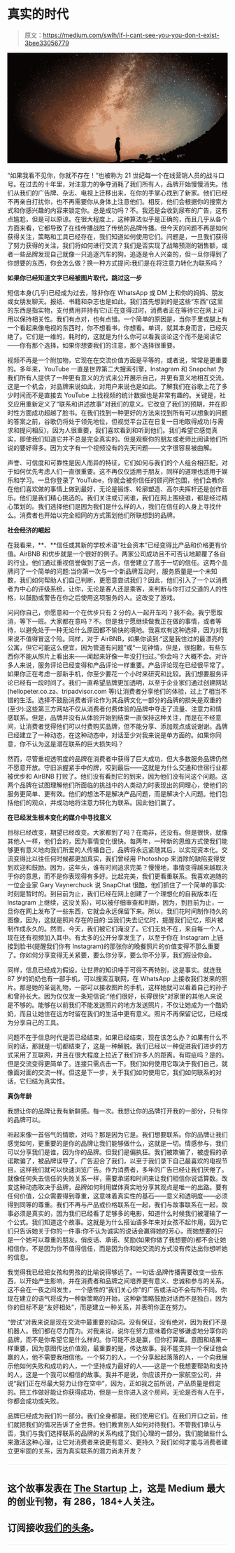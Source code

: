 # 真实的时代

> 原文：<https://medium.com/swlh/if-i-cant-see-you-you-don-t-exist-3bee33056779>

![](img/77f80f6788d95b100a88c86e1adb1cd6.png)

“如果我看不见你，你就不存在！”也被称为 21 世纪每一个在线营销人员的战斗口号。在过去的十年里，对注意力的争夺消耗了我们所有人，品牌开始慢慢消失。他们从我们的广告牌、杂志、电视上迁移出来，在你的手掌心找到了新家。他们已经不再亲自打扰你，也不再需要你从身体上注意他们。相反，他们会根据你的搜索方式和你感兴趣的内容来锁定你。总是成功吗？不。我还是会收到尿布的广告，这有点尴尬，但是可以原谅。在很大程度上，这种算法似乎是正确的，而且几乎从各个方面来看，它都导致了在线传播战胜了传统的品牌传播。但今天的问题不再是如何获得关注，策略和工具已经存在，我们知道如何使用它们。问题是，一旦我们获得了努力获得的关注，我们将如何进行交流？我们是否实现了战略预测的销售额，或者一些品牌发现自己就像一只追逐汽车的狗，追逐是令人兴奋的，但一旦你得到了你想要的东西，你会怎么做？换一种方式提问:我们是在将注意力转化为联系吗？

**如果你已经知道文字已经被图片取代，跳过这一步**

短信本身(几乎)已经成为过去，除非你在 WhatsApp 或 DM 上和你的妈妈、朋友或女朋友聊天。报纸、书籍和杂志也是如此。我们首先想到的是这些“东西”(这里的东西是指实物，支付费用并持有它)正在变得过时，消费者正在等待它在网上可用以保持相关性。我们有点对，也有点错。一个简单的原因是，当你手里或腿上有一个看起来像电视的东西时，你不想看书，你想看。单词，就其本身而言，已经灭绝了。它们是一维的，耗时的，这就是为什么你可以看我谈论这个而不是阅读它——你有那个选择，如果你想要我们的注意，那个选择很重要。

视频不再是一个附加物，它现在在交流价值方面是平等的，或者说，常常是更重要的。多年来，YouTube 一直是世界第二大搜索引擎，Instagram 和 Snapchat 为我们所有人提供了一种更有意义的方式来公开展示自己，并更有意义地相互交流。这是一个机会，对品牌来说如此，对用户来说也是如此。了解我们在谷歌上花了多少时间而不是直接去 YouTube 上找视频的统计数据也是非常有趣的。关键是，社交应用重新定义了“联系和讲述故事”对我们的意义。它改变了我们的预期，并在即时性方面成功超越了脸书。在我们找到一种更好的方法来找到所有可以想象的问题的答案之前，谷歌仍将处于领先地位，但视觉平台正在日复一日地取得成功(与需求和提问相反)，因为人很重要，我们喜欢看到和听到他们。我们希望它感觉真实，即使我们知道它并不总是完全真实的。但是观察你的朋友或老师比阅读他们所说的要好得多。因为文字有一个视频没有的先天问题——文字很容易被曲解。

声誉、可信度和可靠性是因人而异的特征，它们如何与我们的个人组合相匹配，对于如何优先考虑人们一直很重要。这不再仅仅适用于朋友，同样的道理也适用于娱乐和学习。一旦你登录了 YouTube，你就会被你信任的顾问所包围，他们会教你在他们喜欢做的事情上做到最好，无论是锻炼、轮廓塑造、高尔夫挥杆还是创作音乐。他们是我们精心挑选的。我们关注或订阅谁，我们在网上围绕谁，都是经过精心策划的。我们选择他们是因为我们是什么样的人，我们在信任的人身上寻找什么。消费者也开始以完全相同的方式策划他们所联想到的品牌。

**社会经济的崛起**

在我看来，**、**信任或其新的学校术语“社会资本”已经变得比产品和价格更有价值。AirBNB 和优步就是一个很好的例子。两家公司成功且不可否认地颠覆了各自的行业。他们通过重视信誉做到了这一点，信誉建立了高于一切的信任。这两个品牌问了一个简单的问题:当你第一次与一个新品牌互动时，服务质量是一个未知数，我们如何帮助人们自己判断，更愿意尝试我们？因此，他们引入了一个以消费者为中心的评级系统，让你，无论是客人还是乘客，来判断与你打过交道的人的性格，以鼓励或警告在你之后使用这项服务的人。这改变了游戏。

问问你自己，你愿意和一个在优步只有 2 分的人一起开车吗？我不会。我宁愿取消，等下一班。大家都在意吗？不。但是我宁愿继续做我正在做的事情，或者等待，以避免处于一种无论什么原因都不愉快的境地。我喜欢有这种选择，因为对我来说不值得冒这个险。同样，对于 AirBNB，如果你读到:“这是我住过的最漂亮的公寓，但它可能这么便宜，因为管道有问题”或“一见钟情，但是，很抱歉，有些东西你不能从照片上看出来——闻起来好像一年没打扫过。”你会吗？大概不会。对许多人来说，服务评论已经变得和产品评论一样重要。产品评论现在已经很平常了。如果你正在考虑一部新手机，你至少要花一个小时来研究和比较。我们想要服务评论已经有一段时间了。我们一直希望品牌更加透明，以至于企业家们通过创建网站(hellopeter.co.za、tripadvisor.com 等)让消费者分享他们的体验，过上了相当不错的生活。选择不鼓励消费者评论作为其品牌文化一部分的品牌的损失是双重的(至少):这些第三方网站不仅从消费者付费体验的品牌中夺走了流量、注意力和情感联系。但是，品牌并没有从体验开始到结束一直保持这种关注，而是在不经意间，让消费者觉得他们可以付费购买品牌，但不能分享、添加观点或说谢谢。品牌已经建立了一种动态，在这种动态中，对话至少对我来说是单方面的。如果你同意，你不认为这是潜在联系的巨大损失吗？

然而，尽管重视透明度的品牌在消费者中获得了巨大成功，但大多数服务品牌仍然不愿意开放。守旧派握紧手中的牌，咬到最后——这就是为什么交通和住宿行业都被优步和 AirBNB 打败了。他们没有看到它的到来，因为他们没有问这个问题。这两个品牌在试图理解他们所面临的挑战中的人类动力时表现出的同理心，使他们的服务更简单、更有效。他们的想法不是解决产品问题，而是解决个人问题。他们包括他们的观众，并成功地将注意力转化为联系。因此他们赢了。

**在已经发生根本变化的媒介中寻找意义**

目标已经改变，期望已经改变。大家都到了吗？在南非，还没有。但是很快，就像其他人一样，他们会的，因为事情变化很快。每两年，一种新的思维方式使我们能够更有意义地向我们所爱的人传播自己，品牌将永远紧随其后，以实现资本化。交流变得比以往任何时候都更加真实，我们曾经用 Photoshop 来消除的缺陷变得受到欢迎和鼓励。因为，这年头，谁有时间追求完美？慢慢地，事情变得越来越取决于你的意思，而不是你表现得有多好。比起完美，我们更看重联系。我喜欢追随的一位企业家 Gary Vaynerchuck 说 SnapChat 很酷，他们抓住了一个简单的事实:时刻是暂时的。到目前为止，我们已经在网上创建了一个理想化的自我版本(在 Instagram 上继续，这没关系)，可以被仔细审查和判断，因为，到目前为止，一旦你在网上发布了一些东西，它就会永远保留下来。所以，我们花时间制作持久的图像，因为，这就是照片存在的目的:当我们失去记忆时，提醒我们记忆，照片被制作成永久的。然而，今天，我们被它们淹没了。它们无处不在，来自每一个人，现在还有视频加入其中。有太多的公开分享发生了，以至于你在 Instagram 上链接到脸书(提醒我们你有 Instagram)的那张你的晚餐照片的价值变得不那么重要了。你如何分享变得无关紧要，要么你分享，要么你不分享，我们假设你会。

同样，信息已经成为假设。让世界的知识唾手可得不再特别，这是事实。就连我 87 岁的奶奶也有一部手机，可以搜索互联网，在 WhatsApp 上接收我们发来的照片。那是她的圣诞礼物，一部可以接收图片的手机，这样她就可以看着自己的孙子和曾孙长大。因为仅仅发一条短信说:“他们很好，长得很快”对家里的其他人来说是不够的。能够在以前我们不能发送照片的地方发送照片，不仅让她成为一个酷奶奶，而且让她住在远方时留在我们的生活中更有意义。照片不再保留记忆，已经成为分享自己的工具。

问题不在于信息时代是否已经结束，如果已经结束，现在该怎么办？如果有什么不同的话，那就是一切都结束了，这是一种解脱。我们已经以一种促进我们进步的方式采用了互联网，并且在很大程度上拉近了我们许多人的距离。有瑕疵吗？是的。但是交流变得更简单了。连接只需点击一下。我们如何使用它取决于我们自己，就像面对面的交流一样。但这是下一步，关于我们如何使用它，我们如何联系的对话，它归结为真实性。

**真伪年龄**

我想让你的品牌让我有新鲜感。每一次。我想让你的品牌打开我的一部分，只有你的品牌可以。

听起来像一首俗气的情歌，对吗？那是因为它是。我们想要联系。你的品牌让我们感觉如何，更重要的是你的品牌让我们能够做什么，这就是一切。情感参与，我们可以分享我们是谁，因为你的品牌。但我们是偏执狂。我们被欺骗了，被虚假的承诺欺骗了，被品牌误导了。广告迎合了我们，以至于我们录下自己最喜欢的电视节目，这样我们就可以快速浏览广告。作为消费者，多年的广告已经让我们厌倦了。就像任何失去信任的失败关系一样，需要承诺和时间来让我们相信你说话算数。改变这种动态取决于品牌，品牌如何利用媒体真实地分享其观点是唯一的出路。要有任何价值，公众需要得到尊重，这意味着真实性的基石——意义和透明度——必须得到同等的尊重。我们不再与产品或价格联系在一起，我们与故事联系在一起，故事必须是真实的，因为我们已经看了足够多的电影，知道什么时候我们被灌输了一个公式。我们知道这个故事。这就是为什么搭讪语多年来对女孩不起作用，因为它们只告诉她关于你的一件事:你不认为诚实的说话会赢得她的芳心，而她想要的只是一个她可以尊重的朋友。俏皮话、承诺、奖励(如果你做了我想要的)都不会让她相信你，不是因为你不值得信任，而是因为你和她交流的方式没有传达出你想听她的信息。

我觉得我已经把女孩和男孩的比喻说得够远了。一句话:品牌传播需要改变一些东西，以开始产生影响，并在消费者和品牌之间培养更有意义、忠诚和参与的关系。这不会在一夜之间发生，一个感性的“我们关心你”的广告或活动不会有所不同。你现在建立的语气将成为一种新策略的开始，这种新策略鼓励对话而不是独白，因为你的目标不是“友好相处”，而是建立一种关系，并表明你正在努力。

“尝试”对我来说是现在交流中最重要的动词。没有保证，没有绝对，因为我们不是机器人。我们都在尽力而为。对我来说，说你在努力意味着你足够谦虚地分享你的品牌，而不是你希望它是什么样的。你可能不总是赢，但你打算赢。意图和结果一样重要，因为意图传达价值观，最重要的是，传达故事。我不能支持一个保证他会赢的人，他不需要我相信他。一个努力的人，一个分享起起落落的人，一个向我展示他如何失败和成功的人，一个坚持成为最好的人——这是一个我想要帮助和支持的人，这是一个我可以相信的故事。我并不是说，你应该开办一家航空公司，并说“我们正在尽最大努力让你在空中”，因为，正如我之前所说，产品质量是假定的。把工作做好能让你获得成功，但是一旦你进入这个房间，无论是否有人在乎，你都会成功或失败。

品牌已经成为我们的一部分。我们全身都是。我们使用它们。在我们开口之前，他们就把我们的情况告诉了全世界。他们教育别人如何对待我们。不管我们承认与否，我们与我们选择联系的品牌的关系构成了我们心理的一部分。我们能做些什么来激活这种心理，让它对消费者来说更有意义、更持久？我们如何才能与消费者建立更牢固的关系，因为真实联系的潜力尚未开发？

![](img/731acf26f5d44fdc58d99a6388fe935d.png)

## 这个故事发表在 [The Startup](https://medium.com/swlh) 上，这是 Medium 最大的创业刊物，有 286，184+人关注。

## 订阅接收[我们的头条](http://growthsupply.com/the-startup-newsletter/)。

![](img/731acf26f5d44fdc58d99a6388fe935d.png)